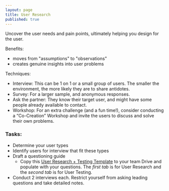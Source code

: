 ```yaml
---
layout: page
title: User Research
published: true
---
```


Uncover the user needs and pain points, ultimately helping you design for the user.

Benefits:
  * moves from "assumptions" to "observations"
  * creates genuine insights into user problems

Techniques:
  * Interview: This can be 1 on 1 or a small group of users. The smaller the environment, the more likely they are to share antidotes.
  * Survey: For a larger sample, and anonymous responses.
  * Ask the partner: They know their target user, and might have some people already available to contact.
  * Workshop: For an extra challenge (and a fun time!), consider conducting a “Co-Creation” Workshop and invite the users to discuss and solve their own problems.

### Tasks:
  * Determine your user types
  * Identify users for interview that fit these types
  * Draft a questioning guide
    * Copy this [User Research + Testing Template](https://docs.google.com/spreadsheets/d/1gKQyrXQKgv_zLd7S20WOh8IB6I9i2WX_XkQ5Kq0MYDk/edit?usp=sharing) to your team Drive and populate with your questions. The *first tab* is for User Research and the *second tab* is for User Testing.
  * Conduct 2 interviews each. Restrict yourself from asking leading questions and take detailed notes.
